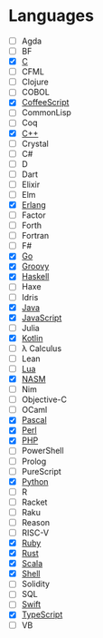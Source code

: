 # Languages

- [ ] Agda
- [ ] BF
- [x] [C](./Introduction/C.md)
- [ ] CFML
- [ ] Clojure
- [ ] COBOL
- [x] [CoffeeScript](./Introduction/CoffeeScript.md)
- [ ] CommonLisp
- [ ] Coq
- [x] [C++](./Introduction/CPP.md)
- [ ] Crystal
- [ ] C#
- [ ] D
- [ ] Dart
- [ ] Elixir
- [ ] Elm
- [x] [Erlang](./Introduction/Erlang.md)
- [ ] Factor
- [ ] Forth
- [ ] Fortran
- [ ] F#
- [x] [Go](./Introduction/Go.md)
- [x] [Groovy](./Introduction/Groovy.md)
- [x] [Haskell](./Introduction/Haskell.md)
- [ ] Haxe
- [ ] Idris
- [x] [Java](./Introduction/Java.md)
- [x] [JavaScript](./Introduction/NodeJS.md)
- [ ] Julia
- [x] [Kotlin](./Introduction/Kotlin.md)
- [ ] λ Calculus
- [ ] Lean
- [ ] [Lua](./Introduction/Lua.md)
- [x] [NASM](./Introduction/NASM.md)
- [ ] Nim
- [ ] Objective-C
- [ ] OCaml
- [x] [Pascal](./Introduction/Pascal.md)
- [x] [Perl](./Introduction/Perl.md)
- [x] [PHP](./Introduction/PHP.md)
- [ ] PowerShell
- [ ] Prolog
- [ ] PureScript
- [x] [Python](./Introduction/Python.md)
- [ ] R
- [ ] Racket
- [ ] Raku
- [ ] Reason
- [ ] RISC-V
- [x] [Ruby](./Introduction/Ruby.md)
- [x] [Rust](./Introduction/Rust.md)
- [x] [Scala](./Introduction/Scala.md)
- [x] [Shell](./Introduction/Bash.md)
- [ ] Solidity
- [ ] SQL
- [ ] [Swift](./Introduction/Swift.md)
- [x] [TypeScript](./Introduction/TypeScript.md)
- [ ] VB
